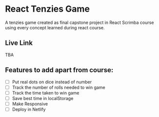 # React Tenzies Game 
A tenzies game created as final capstone project in React Scrimba course using every concept learned during react course.

## Live Link
TBA

## Features to add apart from course:
- [ ] Put real dots on dice instead of number 
- [ ] Track the number of rolls needed to win game 
- [ ] Track the time taken to win game 
- [ ] Save best time in localStorage 
- [ ] Make Responsive 
- [ ] Deploy in Netlify